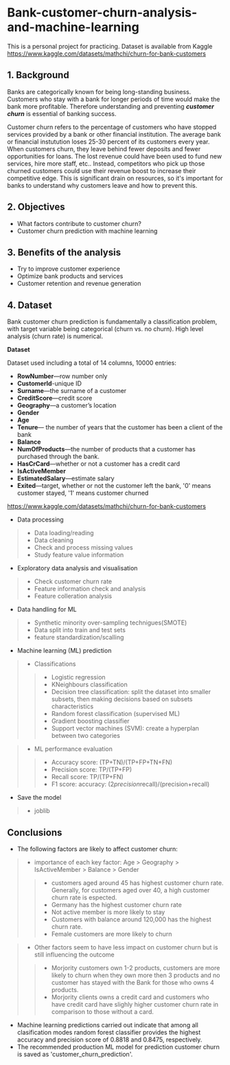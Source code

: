 # Bank-customer-churn-analysis-and-machine-learning
This is a personal project for practicing. Dataset is available from Kaggle  https://www.kaggle.com/datasets/mathchi/churn-for-bank-customers

## 1. Background
Banks are categorically known for being long-standing business. Customers who stay with a bank for longer periods of time would make the bank more profitable. Therefore understanding and preventing **_customer churn_** is essential of banking success.

Customer churn refers to the percentage of customers who have stopped services provided by a bank or other financial institution. The average bank or financial instutution loses 25-30 percent of its customers every year. When customers churn, they leave behind fewer deposits and fewer opportunities for loans. The lost revenue could have been used to fund new services, hire more staff, etc.. Instead, competitors who pick up those churned customers could use their revenue boost to increase their competitive edge. This is significant drain on resources, so it's important for banks to understand why customers leave and how to prevent this.

## 2. Objectives
- What factors contribute to customer churn?
- Customer churn prediction with machine learning

## 3. Benefits of the analysis
- Try to improve customer experience
- Optimize bank products and services
- Customer retention and revenue generation

## 4. Dataset

Bank customer churn prediction is fundamentally a classification problem, with target variable being categorical (churn vs. no churn).
High level analysis (churn rate) is numerical.

**Dataset**

Dataset used including a total of 14 columns, 10000 entries:

- **RowNumber**—row number only
- **CustomerId**-unique ID
- **Surname**—the surname of a customer
- **CreditScore**—credit score
- **Geography**—a customer’s location
- **Gender**
- **Age**
- **Tenure**— the number of years that the customer has been a client of the bank
- **Balance**
- **NumOfProducts**—the number of products that a customer has purchased through the bank.
- **HasCrCard**—whether or not a customer has a credit card
- **IsActiveMember**
- **EstimatedSalary**—estimate salary
- **Exited**—target, whether or not the customer left the bank, '0' means customer stayed, '1' means customer churned

https://www.kaggle.com/datasets/mathchi/churn-for-bank-customers

- Data processing

>- Data loading/reading
>- Data cleaning
>- Check and process missing values
>- Study feature value information

- Exploratory data analysis and visualisation

>- Check customer churn rate
>- Feature information check and analysis
>- Feature colleration analysis

- Data handling for ML

>- Synthetic minority over-sampling technigues(SMOTE)
>- Data split into train and test sets
>- feature standardization/scalling

- Machine learning (ML) prediction

>- Classifications
>>- Logistic regression
>>- KNeighbours classification
>>- Decision tree classification: split the dataset into smaller subsets, then making decisions based on subsets characteristics
>>- Random forest classification (supervised ML)
>>- Gradient boosting classifier
>>- Support vector machines (SVM): create a hyperplan between two categories

>- ML performance evaluation
>>- Accuracy score: (TP+TN)/(TP+FP+TN+FN)
>>- Precision score: TP/(TP+FP)
>>- Recall score: TP/(TP+FN)
>>- F1 score: accuracy: (2*precision*recall)/(precision+recall)

- Save the model

>- joblib

## Conclusions

- The following factors are likely to affect customer churn:
>- importance of each key factor: Age > Geography > IsActiveMember > Balance > Gender
>>- customers aged around 45 has highest customer churn rate. Generally, for customers aged over 40, a high customer churn rate is espected.
>>- Germany has the highest customer churn rate
>>- Not active member is more likely to stay
>>- Customers with balance around 120,000 has the highest churn rate.
>>- Female customers are more likely to churn

>- Other factors seem to have less impact on customer churn but is still influencing the outcome
>>- Morjority customers own 1-2 products, customers are more likely to churn when they own more then 3 products and no customer has stayed with the Bank for those who owns 4 products.
>>- Morjority clients owns a credit card and customers who have credit card have slighly higher customer churn rate in comparison to those without a card.

- Machine learning predictions carried out indicate that among all clasification modes random forest classifier provides the highest accuracy and precision score of 0.8818 and 0.8475, respectively. 
- The recommended production ML model for prediction customer churn is saved as 'customer_churn_prediction'.
